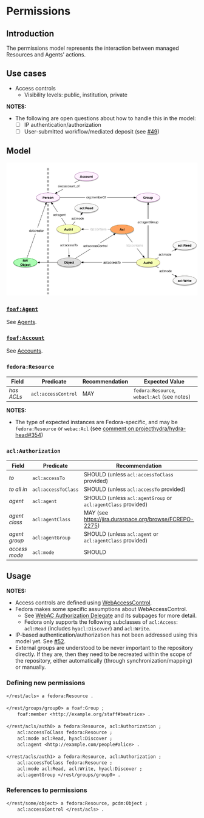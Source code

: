 # Permissions

## Introduction

The permissions model represents the interaction between managed Resources and Agents' actions. 

## Use cases

* Access controls
    * Visibility levels: public, institution, private

**NOTES:**
* The following are open questions about how to handle this in the model:
    * [ ] IP authentication/authorization
    * [ ] User-submitted workflow/mediated deposit (see [#49](https://github.com/hybox/models/issues/49))

## Model

![Drawing of model](images/permissions.png)

### [`foaf:Agent`](agents.md)

See [Agents](agents.md). 

### [`foaf:Account`](agents.md#accounts)

See [Accounts](agents.md#accounts). 

### `fedora:Resource`

| Field       | Predicate           | Recommendation | Expected Value                              |
| ----------- | ------------------- | -------------- | ------------------------------------------- |
| *has ACLs*  | `acl:accessControl` | MAY            | `fedora:Resource`, `webacl:Acl` (see notes) |

**NOTES:**

* The type of expected instances are Fedora-specific, and may be `fedora:Resource` or `webac:Acl` (see [comment on projecthydra/hydra-head#354](https://github.com/projecthydra/hydra-head/issues/354#issuecomment-221353696))

### `acl:Authorization`

| Field            |  Predicate               | Recommendation                                                | Expected Value    |
| ---------------- | ------------------------ | ------------------------------------------------------------- | ----------------- |
| *to*             | `acl:accessTo`           | SHOULD (unless `acl:accessToClass` provided)                  | `fedora:Resource` |
| *to all in*      | `acl:accessToClass`      | SHOULD (unless `acl:accessTo` provided)                       | `rdfs:Class`      |
| *agent*          | `acl:agent`              | SHOULD (unless `acl:agentGroup` or `acl:agentClass` provided) | `foaf:Agent`      |
| *agent class*    | `acl:agentClass`         | MAY (see <https://jira.duraspace.org/browse/FCREPO-2275>)     | `rdfs:Class`      |
| *agent group*    | `acl:agentGroup`         | SHOULD (unless `acl:agent` or `acl:agentClass` provided)      | `foaf:Group`      |
| *access mode*    | `acl:mode`               | SHOULD                                                        | `acl:Access`      |

## Usage

**NOTES:** 
* Access controls are defined using [WebAccessControl](https://www.w3.org/wiki/WebAccessControl).
* Fedora makes some specific assumptions about WebAccessControl.
    * See [WebAC Authorization Delegate](https://wiki.duraspace.org/display/FEDORA4x/WebAC+Authorization+Delegate) and its subpages for more detail.
    * Fedora only supports the following subclasses of `acl:Access`: `acl:Read` (includes `hyacl:Discover`) and `acl:Write`.
* IP-based authentication/authorization has not been addressed using this model yet. See [#52](https://github.com/hybox/models/issues/52).
* External groups are understood to be never important to the repository directly. If they are, then they need to be recreated within the scope of the repository, either automatically (through synchronization/mapping) or manually.

### Defining new permissions 

```turtle
</rest/acls> a fedora:Resource .

</rest/groups/group0> a foaf:Group ;
    foaf:member <http://example.org/staff#beatrice> .

</rest/acls/auth0> a fedora:Resource, acl:Authorization ;
    acl:accessToClass fedora:Resource ;
    acl:mode acl:Read, hyacl:Discover ;
    acl:agent <http://example.com/people#alice> .

</rest/acls/auth1> a fedora:Resource, acl:Authorization ;
    acl:accessToClass fedora:Resource ;
    acl:mode acl:Read, acl:Write, hyacl:Discover ;
    acl:agentGroup </rest/groups/group0> .
```

### References to permissions

```turtle
</rest/some/object> a fedora:Resource, pcdm:Object ;
    acl:accessControl </rest/acls> .
```